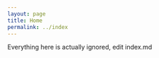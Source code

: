 ```yaml
---
layout: page
title: Home
permalink: ../index
---
```


Everything here is actually ignored, edit index.md